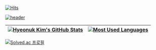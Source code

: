 [![Hits](https://hits.seeyoufarm.com/api/count/incr/badge.svg?url=https%3A%2F%2Fgithub.com%2Fwise1ight&count_bg=%2379C83D&title_bg=%23555555&icon=&icon_color=%23E7E7E7&title=hits&edge_flat=false)](https://hits.seeyoufarm.com)

[![header](https://capsule-render.vercel.app/api?type=wave&color=auto&height=300&section=header&text=wiselight&fontSize=90)](http://wise1ight.github.io/about.html)

| [![Hyeonuk Kim's GitHub Stats](https://github-readme-stats.vercel.app/api?username=wise1ight&show_icons=true&include_all_commits=true&theme=buefy&hide_border=true)](https://github.com/anuraghazra/github-readme-stats) | [![Most Used Languages](https://github-readme-stats.vercel.app/api/top-langs/?username=wise1ight&layout=compact&theme=buefy&hide_border=true)](https://github.com/wise1ight) |
| ------------- | ------------- |

[![Solved.ac
프로필](http://mazassumnida.wtf/api/generate_badge?boj=wiselight)](https://solved.ac/wiselight)

<!---
wise1ight/wise1ight is a ✨ special ✨ repository because its `README.md` (this file) appears on your GitHub profile.
You can click the Preview link to take a look at your changes.
--->
